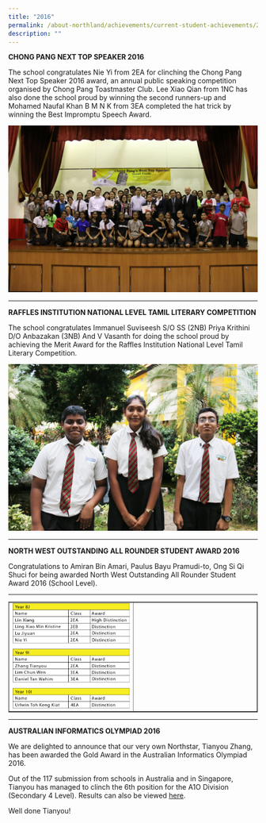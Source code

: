 ```yaml
---
title: "2016"
permalink: /about-northland/achievements/current-student-achievements/2016/
description: ""
---
```

<p><strong>CHONG PANG NEXT TOP SPEAKER 2016<br /></strong></p>
<p>The school congratulates Nie Yi from 2EA for clinching the Chong Pang Next Top Speaker 2016 award, an annual public speaking competition organised by Chong Pang Toastmaster Club. Lee Xiao Qian from 1NC has also done the school proud by winning the second runners-up and Mohamed Naufal Khan B M N K from 3EA completed the hat trick by winning the Best Impromptu Speech Award.</p>
<img src="/images/2016a.jpg">
<hr>
<p><strong>RAFFLES INSTITUTION NATIONAL LEVEL TAMIL LITERARY COMPETITION</strong></p>
<p>The school congratulates Immanuel Suviseesh S/O SS (2NB) Priya Krithini D/O Anbazakan (3NB) And V Vasanth for doing the school proud by achieving the Merit Award for the Raffles Institution National Level Tamil Literary Competition.</p>
<img src="/images/2016b.jpg">
<hr>
<p><strong>NORTH WEST OUTSTANDING ALL ROUNDER STUDENT AWARD 2016</strong></p>
<p>Congratulations to Amiran Bin Amari, Paulus Bayu Pramudi-to, Ong Si Qi Shuci for being awarded North West Outstanding All Rounder Student Award 2016 (School Level).</p>
<hr>
<table style="border-collapse: collapse; width: 100%;" border="1">
<tbody>
<tr>
<td style="width: 50%;"><img src="/images/2016c.png"></td>
<td style="width: 50%;">&nbsp;</td>
</tr>
</tbody>
</table>
<hr>
<p><strong>AUSTRALIAN INFORMATICS OLYMPIAD 2016</strong></p>
<p>We are delighted to announce that our very own Northstar, Tianyou Zhang, has been awarded the Gold Award in the Australian Informatics Olympiad 2016.</p>
<p>Out of the 117 submission from schools in Australia and in Singapore, Tianyou has managed to clinch the 6th position for the A1O Division (Secondary 4 Level). Results can also be viewed <a href="http://www.amt.edu.au/informatics/aio/aio-results/" target="">here</a>.</p>
<p>Well done Tianyou!&nbsp;</p>